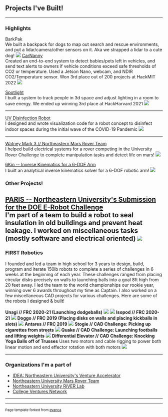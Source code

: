 ## Projects I've Built!

---

### Highlights 
BarkPak
<br>
We built a backpack for dogs to map out search and rescue environments, and put a lidar/camera/other sensors on it. Aka we strapped a lidar to a cute dog!
<img src="images/barkpak.jpg?raw=true"/>
[CarNanny](https://github.com/cttdev/hackMIT2022)
<br>
Created an end-to-end system to detect babies/pets left in vehicles, and send text alerts to owners if vehicle conditions exceed safe thresholds of CO2 or temperature. Used a Jetson Nano, webcam, and NDIR CO2/Temperature sensor. Won 3rd place out of 200 projects at HackMIT 2022
<img src="images/carnanny.jpg?raw=true"/>

[Spotlight](https://devpost.com/software/spotlight-6f8ct0)
<br>
I built a system to track people in 3d space and adjust lighting in a room to save energy. We ended up winning 3rd place at HackHarvard 2021 
<img src="images/spotlight.png?raw=true"/>

---
[UV Disinfection Robot](https://www.hackster.io/kevin-tran/wells-a-uv-c-disinfection-robot-for-indoor-spaces-946925)
<br>
I designed and wrote visualization code for a robot concept to disinfect indoor spaces during the initial wave of the COVID-19 Pandemic
<img src="images/wells.jpeg?raw=true"/>

---
[Watney Mark 3 // Northeastern Mars Rover Team](https://www.youtube.com/watch?v=TF8PM8pujRI)
<br>
I helped build electrical systems for a rover competing in the University Rover Challenge to complete manipulation tasks and detect life on mars!
<img src="images/watney.jpg?raw=true"/>

[6Kin -- Inverse Kinematics for a 6-DOF Arm](https://github.com/heatblast016/6kin)
<br>
I built an analytical inverse kinematics solver for a 6-DOF robotic arm!
<img src="images/6kin.png?raw=true"/>


### Other Projects!

[PARIS -- Northeastern University's Submission for the DOE E-Robot Challenge](https://coe.northeastern.edu/news/nu-team-paris-wins-in-phase-1-of-american-made-e-robot-prize/)
<br>
I'm part of a team to build a robot to seal insulation in old buildings and prevent heat leakage. I worked on miscellaneous tasks (mostly software and electrical oriented)
<img src="images/paris.jpg?raw=true"/>
---
### FIRST Robotics
I founded and led a team in high school for 3 years to design, build, program and iterate 150lb robots to complete a series of challenges in 6 weeks at the beginning of each year. These challenges ranged from placing circular disks precisely on walls to launching balls into a goal 8ft high from 20 feet away. I led the team to the world championships our rookie year, winning over 6 awards throughout my time as Captain. I also worked on a few miscellaneous CAD projects for various challenges. Here are some of the robots I designed & built!
<br>
<br>
**Unagi // FRC 2020-21 (Launching dodgeballs)**
<img src="images/unagin.jpg?raw=true"/>
<img src="images/unagi2.jpg?raw=true">
**Isopod // FRC 2020-21**
<img src="images/iso2.JPG?raw=true">
**Doggo // FRC 2019 (Placing disks on walls and placing kickballs in slots)**
<img src="images/doggo.jpg?raw=true">
**Antares // FRC 2019**
<img src="images/antares.jpg?raw=true">
**Stogie // CAD Challenge: Picking up cigarettes from streets**
<img src="images/Stogie2.png?raw=true">
**Quake // CAD Challenge: Launching footballs and lifting weights**
<img src="images/quake.png?raw=true">
**Differential Elevator // CAD Challenge: Knocking Yoga Balls off of Trusses**
Uses two motors and cable rigging to power both linear motion and end effector rotation with both motors
<img src="images/diffy.jpg?raw=true">

--- 

### Organizations I'm a part of

- [IDEA: Northeastern University's Venture Accelerator](https://www.northeastern.edu/idea/)
- [Northeastern University Mars Rover Team](https://www.northeasternrover.com/)
- [Northeastern University RiVER Lab](https://robotics.northeastern.edu/)
- [College Ventures Network](https://www.collegeventuresnetwork.com/)

---





---
<p style="font-size:11px">Page template forked from <a href="https://github.com/evanca/quick-portfolio">evanca</a></p>
<!-- Remove above link if you don't want to attibute -->
